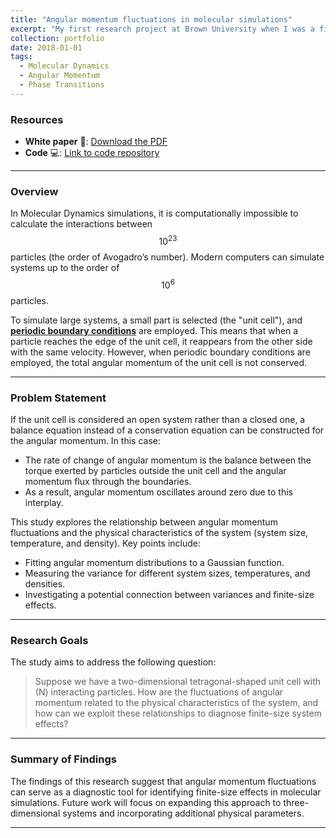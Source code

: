 ```yaml
---
title: "Angular momentum fluctuations in molecular simulations"
excerpt: "My first research project at Brown University when I was a first year Ph.D. student. I developed a phase transition diagnostic tool of 2D atomistic systems. In the image below you see the x and y coordinates of point particles that interact with a Lennard-Jones potential. <br/><img src='/images/T10traj.png' width='300' height='200'>"
collection: portfolio
date: 2018-01-01
tags:
  - Molecular Dynamics
  - Angular Momentum
  - Phase Transitions
---
```


### Resources

- **White paper** 📄: [Download the PDF](/files/portfolio_1_file.pdf)
- **Code** 💻: [Link to code repository](https://github.com/emainas/LennardJones_MolecularDynamics.git)

---

### Overview

In Molecular Dynamics simulations, it is computationally impossible to calculate the interactions between $$10^{23}$$ particles (the order of Avogadro’s number). Modern computers can simulate systems up to the order of $$10^6$$ particles. 

To simulate large systems, a small part is selected (the "unit cell"), and [**periodic boundary conditions**](https://en.wikipedia.org/wiki/Periodic_boundary_conditions) are employed. This means that when a particle reaches the edge of the unit cell, it reappears from the other side with the same velocity. However, when periodic boundary conditions are employed, the total angular momentum of the unit cell is not conserved.

---

### Problem Statement

If the unit cell is considered an open system rather than a closed one, a balance equation instead of a conservation equation can be constructed for the angular momentum. In this case:
- The rate of change of angular momentum is the balance between the torque exerted by particles outside the unit cell and the angular momentum flux through the boundaries.
- As a result, angular momentum oscillates around zero due to this interplay.

This study explores the relationship between angular momentum fluctuations and the physical characteristics of the system (system size, temperature, and density). Key points include:
- Fitting angular momentum distributions to a Gaussian function.
- Measuring the variance for different system sizes, temperatures, and densities.
- Investigating a potential connection between variances and finite-size effects.

---

### Research Goals

The study aims to address the following question:

> Suppose we have a two-dimensional tetragonal-shaped unit cell with \(N\) interacting particles. How are the fluctuations of angular momentum related to the physical characteristics of the system, and how can we exploit these relationships to diagnose finite-size system effects?

---

### Summary of Findings

The findings of this research suggest that angular momentum fluctuations can serve as a diagnostic tool for identifying finite-size effects in molecular simulations. Future work will focus on expanding this approach to three-dimensional systems and incorporating additional physical parameters.

---
